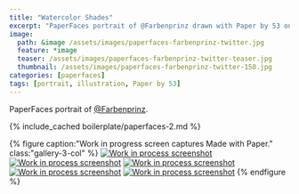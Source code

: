 ```yaml
---
title: "Watercolor Shades"
excerpt: "PaperFaces portrait of @Farbenprinz drawn with Paper by 53 on an iPad."
image: 
  path: &image /assets/images/paperfaces-farbenprinz-twitter.jpg 
  feature: *image
  teaser: /assets/images/paperfaces-farbenprinz-twitter-teaser.jpg
  thumbnail: /assets/images/paperfaces-farbenprinz-twitter-150.jpg
categories: [paperfaces]
tags: [portrait, illustration, Paper by 53]
---
```


PaperFaces portrait of [@Farbenprinz](https://twitter.com/farbenprinz).

{% include_cached boilerplate/paperfaces-2.md %}

{% figure caption:"Work in progress screen captures Made with Paper." class:"gallery-3-col" %}
[![Work in process screenshot](/assets/images/paperfaces-farbenprinz-process-1-600.jpg)](/assets/images/paperfaces-farbenprinz-process-1-lg.jpg) [![Work in process screenshot](/assets/images/paperfaces-farbenprinz-process-2-600.jpg)](/assets/images/paperfaces-farbenprinz-process-2-lg.jpg) [![Work in process screenshot](/assets/images/paperfaces-farbenprinz-process-3-600.jpg)](/assets/images/paperfaces-farbenprinz-process-3-lg.jpg) [![Work in process screenshot](/assets/images/paperfaces-farbenprinz-process-4-600.jpg)](/assets/images/paperfaces-farbenprinz-process-4-lg.jpg) [![Work in process screenshot](/assets/images/paperfaces-farbenprinz-process-5-600.jpg)](/assets/images/paperfaces-farbenprinz-process-5-lg.jpg)
{% endfigure %}
